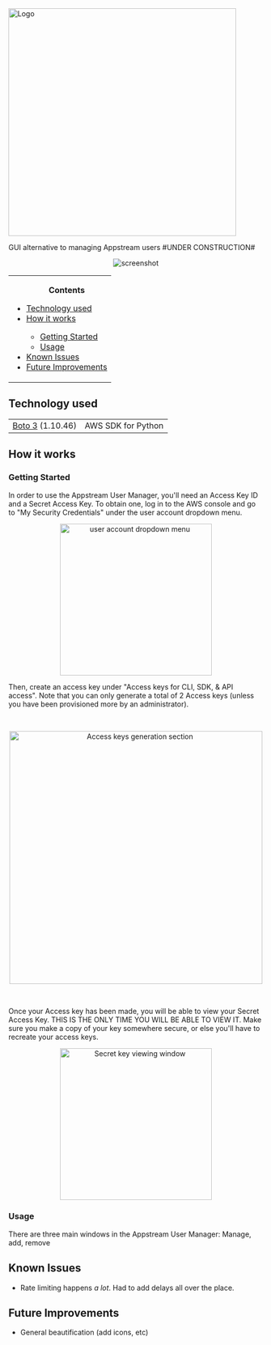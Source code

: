 <img src="https://i.imgur.com/Ht86JYX.png" alt="Logo" width=450>

GUI alternative to managing Appstream users \#UNDER CONSTRUCTION\#
<p align="center">
<img src="https://thumbs.gfycat.com/MistyFarBlacknorwegianelkhound-size_restricted.gif" alt="screenshot">
</p>

<table>
<tr><td><ul>
<b><p align="center">Contents</p></b>
<li><a href="#Tech">Technology used</a></li>
<li><a href="#How">How it works</a></li>
  <ul><li><a href="#GettingStart">Getting Started</a></li>
    <li><a href="#Usage">Usage</a></li>
  </ul>
<li><a href="#Known">Known Issues</a></li>
<li><a href="#Future">Future Improvements</a></li>
</ul></td></tr>
</table>

## <a name="Tech">Technology used</a>

<table>
  <tr>
  <td><a href="https://github.com/exhuma/puresnmp">Boto 3</a> (1.10.46) </td>
    <td>AWS SDK for Python </td>
  </tr>
</table>

## <a name="How">How it works</a>

### <a name="GettingStart">Getting Started</a>

In order to use the Appstream User Manager, you'll need an Access Key ID and a Secret Access Key. To obtain one, log in to the AWS console and go to "My Security Credentials" under the user account dropdown menu.
<p align="center">
<img src="https://i.imgur.com/GnRz9te.png" alt="user account dropdown menu" height=300 align="center">
</p>
Then, create an access key under "Access keys for CLI, SDK, & API access". Note that you can only generate a total of 2 Access keys (unless you have been provisioned more by an administrator).

&nbsp;

<p align="center">
<img src="https://i.imgur.com/nlV2LS0.png" alt="Access keys generation section" width=500>
</p>

&nbsp;

Once your Access key has been made, you will be able to view your Secret Access Key. THIS IS THE ONLY TIME YOU WILL BE ABLE TO VIEW IT. Make sure you make a copy of your key somewhere secure, or else you'll have to recreate your access keys.

<p align="center">
<img src="https://i.imgur.com/HXYLCfL.png" alt="Secret key viewing window" width=300>
</p>

### <a name="Usage">Usage</a>

There are three main windows in the Appstream User Manager: Manage, add, remove

## <a name="Known">Known Issues</a>
* Rate limiting happens <i>a lot</i>. Had to add delays all over the place.

## <a name="Future">Future Improvements</a>
* General beautification (add icons, etc)
